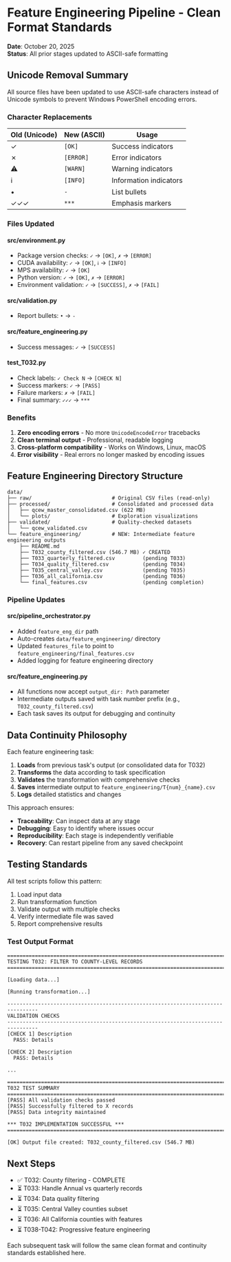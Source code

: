 # Feature Engineering Pipeline - Clean Format Standards

**Date**: October 20, 2025  
**Status**: All prior stages updated to ASCII-safe formatting

## Unicode Removal Summary

All source files have been updated to use ASCII-safe characters instead of Unicode symbols to prevent Windows PowerShell encoding errors.

### Character Replacements

| Old (Unicode) | New (ASCII) | Usage |
|---------------|-------------|-------|
| ✓ | `[OK]` | Success indicators |
| ✗ | `[ERROR]` | Error indicators |
| ⚠ | `[WARN]` | Warning indicators |
| ℹ | `[INFO]` | Information indicators |
| • | `-` | List bullets |
| ✓✓✓ | `***` | Emphasis markers |

### Files Updated

#### src/environment.py
- Package version checks: `✓` → `[OK]`, `✗` → `[ERROR]`
- CUDA availability: `✓` → `[OK]`, `ℹ` → `[INFO]`
- MPS availability: `✓` → `[OK]`
- Python version: `✓` → `[OK]`, `✗` → `[ERROR]`
- Environment validation: `✓` → `[SUCCESS]`, `✗` → `[FAIL]`

#### src/validation.py
- Report bullets: `•` → `-`

#### src/feature_engineering.py
- Success messages: `✓` → `[SUCCESS]`

#### test_T032.py
- Check labels: `✓ Check N` → `[CHECK N]`
- Success markers: `✓` → `[PASS]`
- Failure markers: `✗` → `[FAIL]`
- Final summary: `✓✓✓` → `***`

### Benefits

1. **Zero encoding errors** - No more `UnicodeEncodeError` tracebacks
2. **Clean terminal output** - Professional, readable logging
3. **Cross-platform compatibility** - Works on Windows, Linux, macOS
4. **Error visibility** - Real errors no longer masked by encoding issues

## Feature Engineering Directory Structure

```
data/
├── raw/                          # Original CSV files (read-only)
├── processed/                    # Consolidated and processed data
│   ├── qcew_master_consolidated.csv (622 MB)
│   └── plots/                    # Exploration visualizations
├── validated/                    # Quality-checked datasets
│   └── qcew_validated.csv
└── feature_engineering/          # NEW: Intermediate feature engineering outputs
    ├── README.md
    ├── T032_county_filtered.csv (546.7 MB) ✓ CREATED
    ├── T033_quarterly_filtered.csv         (pending T033)
    ├── T034_quality_filtered.csv           (pending T034)
    ├── T035_central_valley.csv             (pending T035)
    ├── T036_all_california.csv             (pending T036)
    └── final_features.csv                  (pending completion)
```

### Pipeline Updates

#### src/pipeline_orchestrator.py
- Added `feature_eng_dir` path
- Auto-creates `data/feature_engineering/` directory
- Updated `features_file` to point to `feature_engineering/final_features.csv`
- Added logging for feature engineering directory

#### src/feature_engineering.py
- All functions now accept `output_dir: Path` parameter
- Intermediate outputs saved with task number prefix (e.g., `T032_county_filtered.csv`)
- Each task saves its output for debugging and continuity

## Data Continuity Philosophy

Each feature engineering task:
1. **Loads** from previous task's output (or consolidated data for T032)
2. **Transforms** the data according to task specification
3. **Validates** the transformation with comprehensive checks
4. **Saves** intermediate output to `feature_engineering/T{num}_{name}.csv`
5. **Logs** detailed statistics and changes

This approach ensures:
- **Traceability**: Can inspect data at any stage
- **Debugging**: Easy to identify where issues occur
- **Reproducibility**: Each stage is independently verifiable
- **Recovery**: Can restart pipeline from any saved checkpoint

## Testing Standards

All test scripts follow this pattern:
1. Load input data
2. Run transformation function
3. Validate output with multiple checks
4. Verify intermediate file was saved
5. Report comprehensive results

### Test Output Format
```
================================================================================
TESTING T032: FILTER TO COUNTY-LEVEL RECORDS
================================================================================

[Loading data...]

[Running transformation...]

--------------------------------------------------------------------------------
VALIDATION CHECKS
--------------------------------------------------------------------------------
[CHECK 1] Description
  PASS: Details

[CHECK 2] Description
  PASS: Details

...

================================================================================
T032 TEST SUMMARY
================================================================================
[PASS] All validation checks passed
[PASS] Successfully filtered to X records
[PASS] Data integrity maintained

*** T032 IMPLEMENTATION SUCCESSFUL ***
================================================================================

[OK] Output file created: T032_county_filtered.csv (546.7 MB)
```

## Next Steps

- ✅ T032: County filtering - COMPLETE
- ⏳ T033: Handle Annual vs quarterly records
- ⏳ T034: Data quality filtering
- ⏳ T035: Central Valley counties subset
- ⏳ T036: All California counties with features
- ⏳ T038-T042: Progressive feature engineering

Each subsequent task will follow the same clean format and continuity standards established here.
